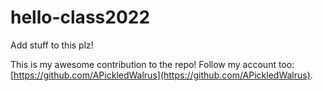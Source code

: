 # hello-class2022
Add stuff to this plz!

This is my awesome contribution to the repo! Follow my account too: [https://github.com/APickledWalrus](https://github.com/APickledWalrus).
